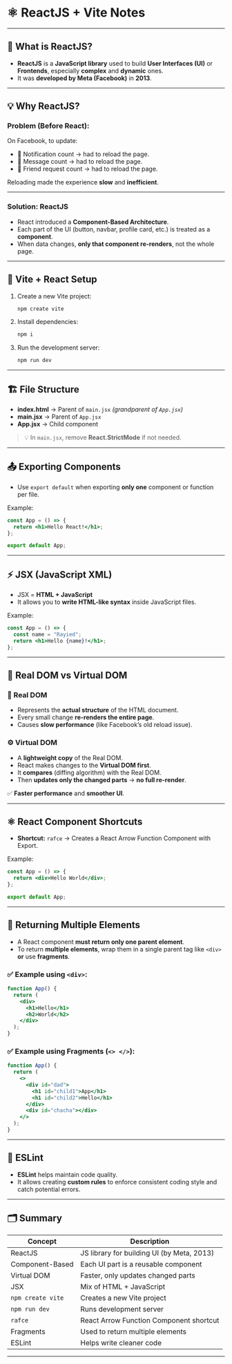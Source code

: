# ⚛️ ReactJS + Vite Notes

---

## 🧠 What is ReactJS?

- **ReactJS** is a **JavaScript library** used to build **User Interfaces (UI)** or **Frontends**, especially **complex** and **dynamic** ones.
- It was **developed by Meta (Facebook)** in **2013**.

---

## 💡 Why ReactJS?

### Problem (Before React):

On Facebook, to update:

- 🔔 Notification count → had to reload the page.
- 💬 Message count → had to reload the page.
- 👥 Friend request count → had to reload the page.

Reloading made the experience **slow** and **inefficient**.

---

### Solution: ReactJS

- React introduced a **Component-Based Architecture**.
- Each part of the UI (button, navbar, profile card, etc.) is treated as a **component**.
- When data changes, **only that component re-renders**, not the whole page.

---

## 🧩 Vite + React Setup

1. Create a new Vite project:

   ```bash
   npm create vite
   ```

2. Install dependencies:

   ```bash
   npm i
   ```

3. Run the development server:
   ```bash
   npm run dev
   ```

---

## 🏗️ File Structure

- **index.html** → Parent of `main.jsx` _(grandparent of `App.jsx`)_
- **main.jsx** → Parent of `App.jsx`
- **App.jsx** → Child component

> 💡 In `main.jsx`, remove **React.StrictMode** if not needed.

---

## 📤 Exporting Components

- Use `export default` when exporting **only one** component or function per file.

Example:

```jsx
const App = () => {
  return <h1>Hello React!</h1>;
};

export default App;
```

---

## ⚡ JSX (JavaScript XML)

- JSX = **HTML + JavaScript**
- It allows you to **write HTML-like syntax** inside JavaScript files.

Example:

```jsx
const App = () => {
  const name = "Rayied";
  return <h1>Hello {name}!</h1>;
};
```

---

## 🌳 Real DOM vs Virtual DOM

### 🧱 Real DOM

- Represents the **actual structure** of the HTML document.
- Every small change **re-renders the entire page**.
- Causes **slow performance** (like Facebook’s old reload issue).

### ⚙️ Virtual DOM

- A **lightweight copy** of the Real DOM.
- React makes changes to the **Virtual DOM first**.
- It **compares** (diffing algorithm) with the Real DOM.
- Then **updates only the changed parts** → **no full re-render**.

✅ **Faster performance** and **smoother UI**.

---

## ⚛️ React Component Shortcuts

- **Shortcut:** `rafce` → Creates a React Arrow Function Component with Export.

Example:

```jsx
const App = () => {
  return <div>Hello World</div>;
};

export default App;
```

---

## 🧠 Returning Multiple Elements

- A React component **must return only one parent element**.
- To return **multiple elements**, wrap them in a single parent tag like `<div>` **or** use **fragments**.

### ✅ Example using `<div>`:

```jsx
function App() {
  return (
    <div>
      <h1>Hello</h1>
      <h2>World</h2>
    </div>
  );
}
```

### ✅ Example using **Fragments** (`<> </>`):

```jsx
function App() {
  return (
    <>
      <div id="dad">
        <h1 id="child1">App</h1>
        <h1 id="child2">Hello</h1>
      </div>
      <div id="chacha"></div>
    </>
  );
}
```

---

## 🧹 ESLint

- **ESLint** helps maintain code quality.
- It allows creating **custom rules** to enforce consistent coding style and catch potential errors.

---

## 🗂️ Summary

| Concept           | Description                                |
| ----------------- | ------------------------------------------ |
| ReactJS           | JS library for building UI (by Meta, 2013) |
| Component-Based   | Each UI part is a reusable component       |
| Virtual DOM       | Faster, only updates changed parts         |
| JSX               | Mix of HTML + JavaScript                   |
| `npm create vite` | Creates a new Vite project                 |
| `npm run dev`     | Runs development server                    |
| `rafce`           | React Arrow Function Component shortcut    |
| Fragments         | Used to return multiple elements           |
| ESLint            | Helps write cleaner code                   |

---
